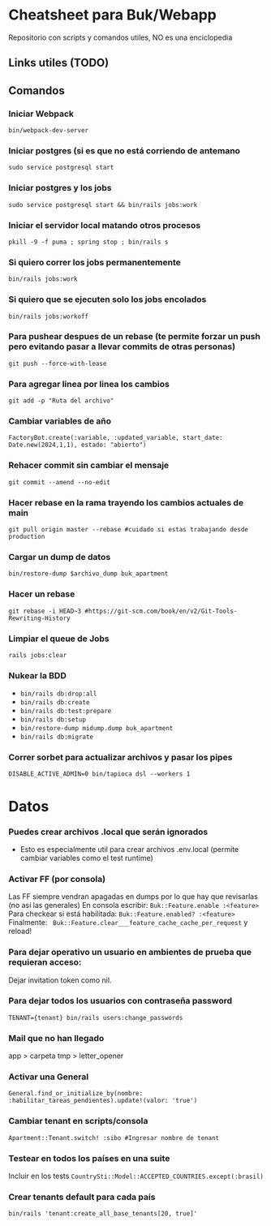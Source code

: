# Cheatsheet para Buk/Webapp
Repositorio con scripts y comandos utiles, NO es una enciclopedia

## Links utiles (TODO)

## Comandos

### Iniciar Webpack
``` 
bin/webpack-dev-server
``` 

### Iniciar postgres (si es que no está corriendo de antemano
``` 
sudo service postgresql start
``` 

### Iniciar postgres y los jobs
``` 
sudo service postgresql start && bin/rails jobs:work
``` 

### Iniciar el servidor local matando otros procesos
``` 
pkill -9 -f puma ; spring stop ; bin/rails s
``` 

### Si quiero correr los jobs permanentemente
``` 
bin/rails jobs:work
``` 

### Si quiero que se ejecuten solo los jobs encolados
``` 
bin/rails jobs:workoff
``` 

### Para pushear despues de un rebase (te permite forzar un push pero evitando pasar a llevar commits de otras personas)
``` 
git push --force-with-lease
```

### Para agregar linea por linea los cambios
``` 
git add -p "Ruta del archivo"
```

### Cambiar variables de año
``` 
FactoryBot.create(:variable, :updated_variable, start_date: Date.new(2024,1,1), estado: "abierto")
```

### Rehacer commit sin cambiar el mensaje
``` 
git commit --amend --no-edit
```

### Hacer rebase en la rama trayendo los cambios actuales de main
``` 
git pull origin master --rebase #cuidado si estas trabajando desde production
```

### Cargar un dump de datos
``` 
bin/restore-dump $archivo_dump buk_apartment
```

### Hacer un rebase
``` 
git rebase -i HEAD~3 #https://git-scm.com/book/en/v2/Git-Tools-Rewriting-History
```

### Limpiar el queue de Jobs
``` 
rails jobs:clear
```

### Nukear la BDD

- ``` bin/rails db:drop:all ```
- ``` bin/rails db:create ```
- ``` bin/rails db:test:prepare ```
- ``` bin/rails db:setup ```
- ``` bin/restore-dump midump.dump buk_apartment ```
- ``` bin/rails db:migrate ```

### Correr sorbet para actualizar archivos y pasar los pipes

```
DISABLE_ACTIVE_ADMIN=0 bin/tapioca dsl --workers 1
```

# Datos

### Puedes crear archivos .local que serán ignorados
- Esto es especialmente util para crear archivos .env.local (permite cambiar variables como el test runtime)


### Activar FF (por consola) 
Las FF siempre vendran apagadas en dumps por lo que hay que revisarlas (no así las generales)
En consola escribir: ``` Buk::Feature.enable :<feature> ```
Para checkear si está habilitada: ``` Buk::Feature.enabled? :<feature> ```
Finalmente: ```  Buk::Feature.clear___feature_cache_cache_per_request ```
y reload!

### Para dejar operativo un usuario en ambientes de prueba que requieran acceso:
Dejar invitation token como nil.

### Para dejar todos los usuarios con contraseña password
``` 
TENANT={tenant} bin/rails users:change_passwords
```

### Mail que no han llegado
app > carpeta tmp > letter_opener

### Activar una General
``` 
General.find_or_initialize_by(nombre: :habilitar_tareas_pendientes).update!(valor: 'true')
```

### Cambiar tenant en scripts/consola
``` 
Apartment::Tenant.switch! :sibo #Ingresar nombre de tenant
```

### Testear en todos los países en una suite
Incluir en los tests
``` CountrySti::Model::ACCEPTED_COUNTRIES.except(:brasil) ```

### Crear tenants default para cada país
``` bin/rails 'tenant:create_all_base_tenants[20, true]' ```

